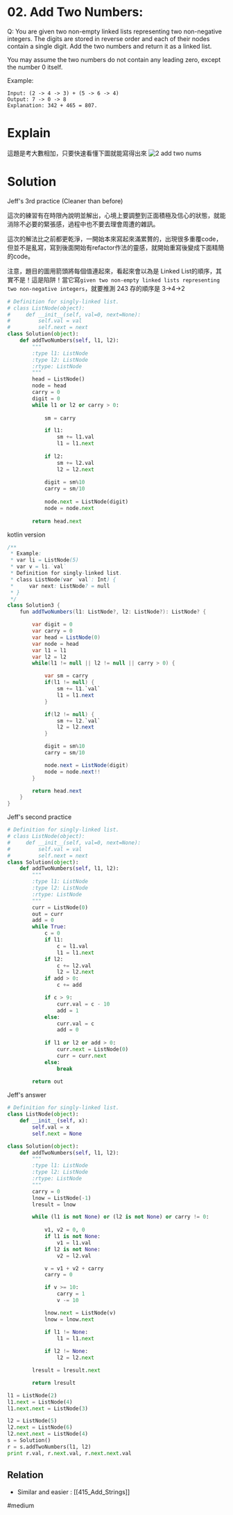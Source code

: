 # 02. Add Two Numbers:
Q: You are given two non-empty linked lists representing two non-negative integers. The digits are stored in reverse order and each of their nodes contain a single digit. Add the two numbers and return it as a linked list.

You may assume the two numbers do not contain any leading zero, except the number 0 itself.

Example:
```
Input: (2 -> 4 -> 3) + (5 -> 6 -> 4)
Output: 7 -> 0 -> 8
Explanation: 342 + 465 = 807.
```

# Explain
這題是考大數相加，只要快速看懂下圖就能寫得出來
![2 add two nums](imgs/2_add_two_nums.jpg)

# Solution
Jeff's 3rd practice (Cleaner than before)

這次的練習有在時限內說明並解出，心境上要調整到正面積極及信心的狀態，就能消除不必要的緊張感，過程中也不要去理會周遭的雜訊。

這次的解法比之前都更乾淨，一開始本來寫起來滿累贅的，出現很多重覆code，但並不是亂寫，寫到後面開始有refactor作法的靈感，就開始重寫後變成下面精簡的code。

注意，題目的圖用箭頭將每個值連起來，看起來會以為是 Linked List的順序，其實不是！這是陷阱！當它寫`given two non-empty linked lists representing two non-negative integers`，就要推測 243 存的順序是 3->4->2
```python
# Definition for singly-linked list.
# class ListNode(object):
#     def __init__(self, val=0, next=None):
#         self.val = val
#         self.next = next
class Solution(object):
    def addTwoNumbers(self, l1, l2):
        """
        :type l1: ListNode
        :type l2: ListNode
        :rtype: ListNode
        """
        head = ListNode()
        node = head
        carry = 0
        digit = 0
        while l1 or l2 or carry > 0:
            
            sm = carry

            if l1:
                sm += l1.val
                l1 = l1.next
                
            if l2:
                sm += l2.val
                l2 = l2.next
                           
            digit = sm%10
            carry = sm/10
            
            node.next = ListNode(digit)
            node = node.next
            
        return head.next
```

kotlin version
```java kotlin
/**
 * Example:
 * var li = ListNode(5)
 * var v = li.`val`
 * Definition for singly-linked list.
 * class ListNode(var `val`: Int) {
 *     var next: ListNode? = null
 * }
 */
class Solution3 {
    fun addTwoNumbers(l1: ListNode?, l2: ListNode?): ListNode? {

        var digit = 0
        var carry = 0
        var head = ListNode(0)
        var node = head
        var l1 = l1
        var l2 = l2
        while(l1 != null || l2 != null || carry > 0) {

            var sm = carry
            if(l1 != null) {
                sm += l1.`val`
                l1 = l1.next
            }

            if(l2 != null) {
                sm += l2.`val`
                l2 = l2.next
            }

            digit = sm%10
            carry = sm/10

            node.next = ListNode(digit)
            node = node.next!!
        }

        return head.next
    }
}
```


Jeff's second practice
```python
# Definition for singly-linked list.
# class ListNode(object):
#     def __init__(self, val=0, next=None):
#         self.val = val
#         self.next = next
class Solution(object):
    def addTwoNumbers(self, l1, l2):
        """
        :type l1: ListNode
        :type l2: ListNode
        :rtype: ListNode
        """
        curr = ListNode(0)
        out = curr
        add = 0
        while True:
            c = 0
            if l1:
                c = l1.val
                l1 = l1.next
            if l2:
                c += l2.val
                l2 = l2.next
            if add > 0:
                c += add

            if c > 9:
                curr.val = c - 10
                add = 1
            else:
                curr.val = c
                add = 0
                
            if l1 or l2 or add > 0:
                curr.next = ListNode(0)
                curr = curr.next
            else:
                break
        
        return out
```

Jeff's answer
```python
# Definition for singly-linked list.
class ListNode(object):
    def __init__(self, x):
        self.val = x
        self.next = None

class Solution(object):
    def addTwoNumbers(self, l1, l2):
        """
        :type l1: ListNode
        :type l2: ListNode
        :rtype: ListNode
        """
        carry = 0
        lnow = ListNode(-1)
        lresult = lnow

        while (l1 is not None) or (l2 is not None) or carry != 0:
            
            v1, v2 = 0, 0
            if l1 is not None:
                v1 = l1.val
            if l2 is not None:
                v2 = l2.val

            v = v1 + v2 + carry
            carry = 0

            if v >= 10:
                carry = 1
                v -= 10

            lnow.next = ListNode(v)
            lnow = lnow.next

            if l1 != None:
                l1 = l1.next
            
            if l2 != None:
                l2 = l2.next

        lresult = lresult.next

        return lresult

l1 = ListNode(2)
l1.next = ListNode(4)
l1.next.next = ListNode(3)

l2 = ListNode(5)
l2.next = ListNode(6)
l2.next.next = ListNode(4)
s = Solution()
r = s.addTwoNumbers(l1, l2)
print r.val, r.next.val, r.next.next.val
```

## Relation
- Similar and easier : [[415_Add_Strings]]


#medium